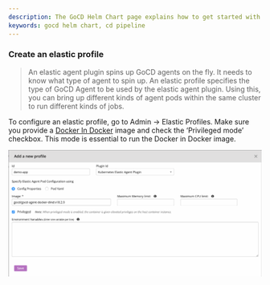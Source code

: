 ```yaml
---
description: The GoCD Helm Chart page explains how to get started with GoCD for kubernetes using Helm.
keywords: gocd helm chart, cd pipeline
---
```

### Create an elastic profile

> An elastic agent plugin spins up GoCD agents on the fly. It needs to know what type of agent to spin up. An elastic profile specifies the type of GoCD Agent to be used by the elastic agent plugin. Using this, you can bring up different kinds of agent pods within the same cluster to run different kinds of jobs.

To configure an elastic profile, go to Admin -> Elastic Profiles. Make sure you provide a [Docker In Docker](../designing_a_cd_pipeline/docker_workflows.md) image and check the ‘Privileged mode’ checkbox. This mode is essential to run the Docker in Docker image.

![](../../resources/images/gocd-helm-chart/profile.png)
